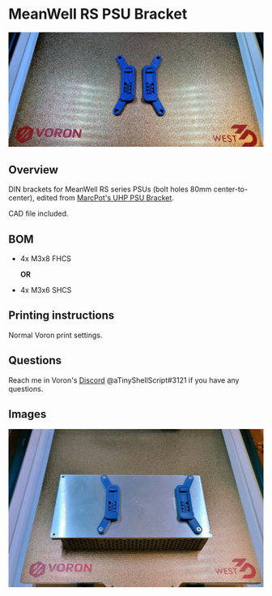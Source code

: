 # MeanWell RS PSU Bracket
![Brackets](Images/brackets.jpg)

## Overview
DIN brackets for MeanWell RS series PSUs (bolt holes 80mm center-to-center), edited from [MarcPot's UHP PSU Bracket](https://github.com/VoronDesign/VoronUsers/tree/master/printer_mods/MarcPot/UHP_PSU_Bracket_Clip).

CAD file included.

## BOM
* 4x M3x8 FHCS 

   **OR**
* 4x M3x6 SHCS

## Printing instructions
Normal Voron print settings.

## Questions
Reach me in Voron's [Discord](https://discord.gg/xgXWctB) @aTinyShellScript#3121 if you have any questions.

## Images
![Mounted](Images/mounted.jpg)
